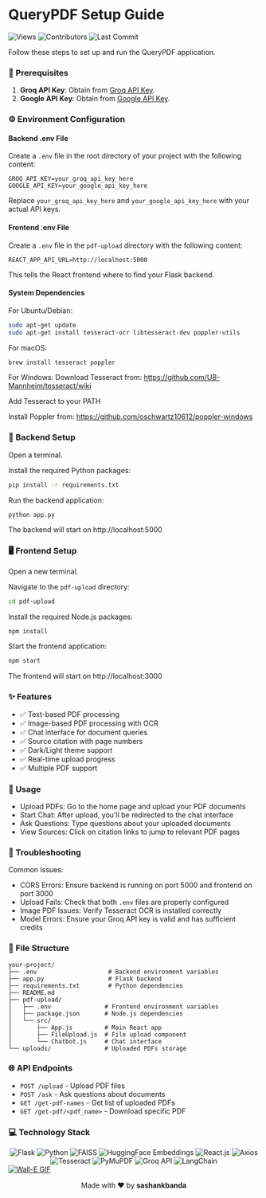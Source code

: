 # QueryPDF Setup Guide

![Views](https://visitor-badge.glitch.me/badge?page_id=sashankbanda.QueryPDF)
![Contributors](https://img.shields.io/github/contributors/sashankbanda/QueryPDF)
![Last Commit](https://img.shields.io/github/last-commit/sashankbanda/QueryPDF)

Follow these steps to set up and run the QueryPDF application.

### 🔑 Prerequisites

1.  **Groq API Key**: Obtain from [Groq API Key](https://console.groq.com/playground).
2.  **Google API Key**: Obtain from [Google API Key](https://ai.google.dev/gemini-api/docs/api-key).

### ⚙️ Environment Configuration

#### Backend .env File
Create a `.env` file in the root directory of your project with the following content:

```plaintext
GROQ_API_KEY=your_groq_api_key_here
GOOGLE_API_KEY=your_google_api_key_here
```
Replace `your_groq_api_key_here` and `your_google_api_key_here` with your actual API keys.

#### Frontend .env File
Create a `.env` file in the `pdf-upload` directory with the following content:

```plaintext
REACT_APP_API_URL=http://localhost:5000
```
This tells the React frontend where to find your Flask backend.

#### System Dependencies
For Ubuntu/Debian:
```bash
sudo apt-get update
sudo apt-get install tesseract-ocr libtesseract-dev poppler-utils
```
For macOS:
```bash
brew install tesseract poppler
```
For Windows:
Download Tesseract from: https://github.com/UB-Mannheim/tesseract/wiki

Add Tesseract to your PATH

Install Poppler from: https://github.com/oschwartz10612/poppler-windows

### 🚀 Backend Setup
Open a terminal.

Install the required Python packages:

```sh
pip install -r requirements.txt
```
Run the backend application:

```sh
python app.py
```
The backend will start on http://localhost:5000

### 🖥️ Frontend Setup
Open a new terminal.

Navigate to the `pdf-upload` directory:

```sh
cd pdf-upload
```
Install the required Node.js packages:

```sh
npm install
```
Start the frontend application:

```sh
npm start
```
The frontend will start on http://localhost:3000

### ✨ Features
*   ✅ Text-based PDF processing
*   ✅ Image-based PDF processing with OCR
*   ✅ Chat interface for document queries
*   ✅ Source citation with page numbers
*   ✅ Dark/Light theme support
*   ✅ Real-time upload progress
*   ✅ Multiple PDF support

### 📝 Usage
*   Upload PDFs: Go to the home page and upload your PDF documents
*   Start Chat: After upload, you'll be redirected to the chat interface
*   Ask Questions: Type questions about your uploaded documents
*   View Sources: Click on citation links to jump to relevant PDF pages

### 🐛 Troubleshooting
Common Issues:
*   CORS Errors: Ensure backend is running on port 5000 and frontend on port 3000
*   Upload Fails: Check that both `.env` files are properly configured
*   Image PDF Issues: Verify Tesseract OCR is installed correctly
*   Model Errors: Ensure your Groq API key is valid and has sufficient credits

### 📁 File Structure
```text
your-project/
├── .env                    # Backend environment variables
├── app.py                  # Flask backend
├── requirements.txt        # Python dependencies
├── README.md
├── pdf-upload/
│   ├── .env               # Frontend environment variables
│   ├── package.json       # Node.js dependencies
│   └── src/
│       ├── App.js         # Main React app
│       ├── FileUpload.js  # File upload component
│       └── Chatbot.js     # Chat interface
└── uploads/               # Uploaded PDFs storage
```

### 🌐 API Endpoints
*   `POST /upload` - Upload PDF files
*   `POST /ask` - Ask questions about documents
*   `GET /get-pdf-names` - Get list of uploaded PDFs
*   `GET /get-pdf/<pdf_name>` - Download specific PDF

### 💻 Technology Stack
<div align="center">
  <img src="https://img.shields.io/badge/Flask-%23000000.svg?style=for-the-badge&logo=flask&logoColor=white" alt="Flask" />
  <img src="https://img.shields.io/badge/python-3670A0?style=for-the-badge&logo=python&logoColor=ffdd54" alt="Python" />
  <img src="https://img.shields.io/badge/FAISS-blue?style=for-the-badge" alt="FAISS" />
  <img src="https://img.shields.io/badge/HuggingFace-%23D9B300.svg?style=for-the-badge&logo=huggingface&logoColor=white" alt="HuggingFace Embeddings" />
  <img src="https://img.shields.io/badge/react-%2320232a.svg?style=for-the-badge&logo=react&logoColor=%2361DAFB" alt="React.js" />
  <img src="https://img.shields.io/badge/axios-61DAFB?style=for-the-badge&logo=axios&logoColor=white" alt="Axios" />
  <img src="https://img.shields.io/badge/Tesseract_OCR-green?style=for-the-badge" alt="Tesseract" />
  <img src="https://img.shields.io/badge/PyMuPDF-red?style=for-the-badge" alt="PyMuPDF" />
  <img src="https://img.shields.io/badge/Groq_API-orange?style=for-the-badge" alt="Groq API" />
  <img src="https://img.shields.io/badge/LangChain-lightblue?style=for-the-badge" alt="LangChain" />
</div>

<a href="https://github.com/JoshuaThadi/Wall-E-Desk/blob/main/green.gif">
  <img src="https://github.com/JoshuaThadi/Wall-E-Desk/blob/main/Pixel-Art-2/green.gif" alt="Wall-E GIF" style="width:auto; height:auto" />
</a>

<img src="https://www.animatedimages.org/data/media/562/animated-line-image-0184.gif" width="100%" height="1" />

<p align="center">
  Made with ❤️ by <strong>sashankbanda</strong>
</p>